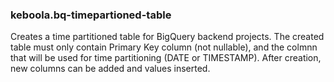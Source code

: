 ### keboola.bq-timepartioned-table

Creates a time partitioned table for BigQuery backend projects. The created table must only contain Primary Key column (not nullable), and the colmnn that will be used for time partitioning (DATE or TIMESTAMP). After creation, new columns can be added and values inserted. 

